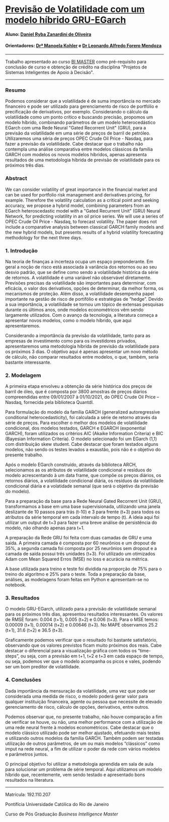 <!-- antes de enviar a versão final, solicitamos que todos os comentários, colocados para orientação ao aluno, sejam removidos do arquivo -->
# [Previsão de Volatilidade com um modelo híbrido GRU-EGarch](https://github.com/DanielRZO/volatility_forecast)

#### Aluno: [Daniel Ryba Zanardini de Oliveira](https://github.com/DanielRZO)
#### Orientadores: [Drª Manoela Kohler](https://github.com/manoelakohler) e [Dr Leonardo Alfredo Forero Mendoza](https://github.com/leofome8)

---

Trabalho apresentado ao curso [BI MASTER](https://ica.puc-rio.ai/bi-master) como pré-requisito para conclusão de curso e obtenção de crédito na disciplina "Projetos de Sistemas Inteligentes de Apoio à Decisão".  

---

### Resumo

Podemos considerar que a volatilidade é de suma importância no mercado financeiro e pode ser utilizado para gerenciamento de risco de portfólio e precificação de derivativos, por exemplo. Considerando o cálculo da volatilidade como um ponto crítico e buscando precisão, propomos um modelo híbrido, combinando parâmetros de um modelo heterocedástico EGarch com uma Rede Neural "Gated Recorrent Unit" (GRU), para a previsão da volatilidade em uma série de preços de barril de petróleo. Utilizaremos uma séria de preços OPEC Crude Oil Price - Nasdaq, para fazer a previsão da volatilidade. Cabe destacar que o trabalho não contempla uma análise comparativa entre modelos clássicos da família GARCH com modelos os novos modelos híbridos, apenas apresenta resultados de uma metodologia híbrida de previsão de volatilidade para os próximos três dias.

### Abstract 

We can consider volatility of great importance in the financial market and can be used for portfolio risk management and derivatives pricing, for example. Therefore the volatility calculation as a critical point and seeking accuracy, we propose a hybrid model, combining parameters from an EGarch heteroscedastic model with a "Gated Recurrent Unit" (GRU) Neural Network, for predicting volatility in an oil price series. We will use a series of OPEC Crude Oil Price - Nasdaq, to forecast volatility. The paper does not include a comparative analysis between classical GARCH family models and the new hybrid models, but presents results of a hybrid volatility forecasting methodology for the next three days.

### 1. Introdução

Na teoria de finanças a incerteza ocupa um espaço preponderante. Em geral a noção de risco está associada à variância dos retornos ou ao seu desvio padrão, que se define como sendo a volatilidade histórica da série de retornos. A volatilidade é uma variável não observável diretamente.  Previsões precisas da volatilidade são importantes para determinar, com eficácia, o valor dos derivativos, opções de determinar, da melhor forma, os mecanismos de proteção. Além disso, a volatilidade desempenha papel importante na gestão de risco de portifólio e estratégias de “hedge”.  Devido a sua importância, a volatilidade se tornou um tópico de extensas pesquisas durante os últimos anos, onde modelos econométricos vêm sendo largamente utilizados. Com o avanço da tecnologia, a literatura começa a apresentar novos modelos, como o modelo híbrido, que aqui apresentaremos.

Considerando a importância da previsão da volatilidade, tanto para as empresas de investimento como para os investidores privados, apresentaremos uma metodologia híbrida de previsão da volatilidade para os próximos 3 dias. O objetivo aqui é apenas apresentar um novo método de cálculo, não comparar resultados entre modelos, o que, também, seria bastante interessante. 

### 2. Modelagem

A primeira etapa envolveu a obtenção da série histórica dos preços de barril de óleo, que é composta por 3800 amostras de preços diários compreendidas entre 09/01/2007 à 01/10/2021, do OPEC Crude Oil Price – Nasdaq, fornecida pela biblioteca Quantdl. 

Para formulação do modelo da família GARCH (generalized autoregressive conditional heterocedasticity), foi calculada a série de retorno através da série de preços. Para escolher o melhor dos modelos de volatilidade condicional, dos modelos testados, GARCH e EGARCH (exponential GARCH), foram utilizados os critérios AIC (Akaike Information Criteria) e BIC (Bayesian Information Criteria). O modelo selecionado foi um EGarch (1,1) com distribuição skew student. Cabe destacar que foram testados alguns modelos, não sendo os testes levados a exaustão, pois não é o objetivo do presente trabalho.

Após o modelo EGarch construído, através da biblioteca ARCH, selecionamos as os atributos de volatilidade condicional e resíduos do modelo acrescentando à um data frame, que compõe os preços diários, os retornos diários, a volatilidade condicional diária, os resíduos da volatilidade condicional diária e a volatidade semanal (que será o objetivo da previsão do modelo). 

Para a preparação da base para a Rede Neural Gated Recorrent Unit (GRU), transformamos a base em uma base supervisionada, utilizando uma janela deslizante de 10 passos para trás (t-10) e 3 para frente (t+3) para todos os atributos da série temporal em cada intervalo de tempo (t). A ideia aqui foi utilizar um output de t+3 para fazer uma breve análise de persistência do modelo, não olhando apenas para t+1. 

A preparação da Rede GRU foi feita com duas camadas de GRU e uma saída. A primeira camada é composta por 60 neurônios e um dropout de 35%, a segunda camada foi composta por 25 neurônios sem dropout e a camada de saída possui três unidades (t+3). Foi utilizado um otimizados Adam com Mean Squared Erros (MSE) no loss e acurácia na métrica.

A base utilizada para treino e teste foi dividida na proporção de 75% para o treino do algoritmo e 25% para o teste. Toda a preparação da base, análises, as modelagens foram feitas em Python e apresentam-se no notebook.
### 3. Resultados

O modelo GRU-EGarch, utilizado para a previsão de volatilidade semanal para os próximos três dias, apresentou resultados interessantes. Os valores de RMSE foram: 0.004 (t+1), 0.005 (t+2) e 0.006 (t+3). Para o MSE temos: 0.00009 (t+1), 0.00014 (t+2) e 0.00646 (t+3). No MAPE observamos 25.2 (t+1), 31.6 (t+2) e 36.5 (t+3).

Graficamente podemos verificar que o resultado foi bastante satisfatório, observando que os valores previstos ficam muito próximos dos reais. Cabe destacar o diferencial para a visualização gráfica com todos os “time-steps”, ou seja, com a previsão em t+1, t+2 e t+3 em cada espaço de tempo, ou seja, podemos ver que o modelo acompanha os picos e vales, podendo ser um bom preditor de volatilidade.

### 4. Conclusões

Dada importância da mensuração da volatilidade, uma vez que pode ser considerada uma medida de risco, o modelo poderá gerar valor para qualquer instituição financeira, agente ou pessoa que necessite de elevado gerenciamento de risco, cálculo de opções, derivativos, entre outros.

Podemos observar que, no presente trabalho, não houve comparação a fim de verificar se houve, ou não, uma melhor performance com a utilização de uma rede neural frente à modelos econométricos. Cabe destacar que o modelo clássico utilizado pode ser melhor ajustado, efetuando mais testes e utilizando outros modelos da família GARCH. Também podem ser testadas utilização de outros parâmetros, de um ou mais modelos “clássicos” como imput na rede neural, a fim de utilizar o poder da rede com vários modelos e parâmetros juntos. 

O principal objetivo foi utilizar a metodologia aprendida em sala de aula para solucionar um problema de série temporal. Aqui utilizamos um modelo híbrido que, recentemente, vem sendo testado e apresentado bons resultados na literatura. 

---

Matrícula: 192.110.207

Pontifícia Universidade Católica do Rio de Janeiro

Curso de Pós Graduação *Business Intelligence Master*
